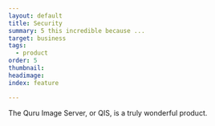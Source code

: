 ```yaml
---
layout: default
title: Security
summary: 5 this incredible because ...
target: business
tags:
  - product
order: 5
thumbnail:
headimage:
index: feature

---
```


The Quru Image Server, or QIS, is a truly wonderful product.
